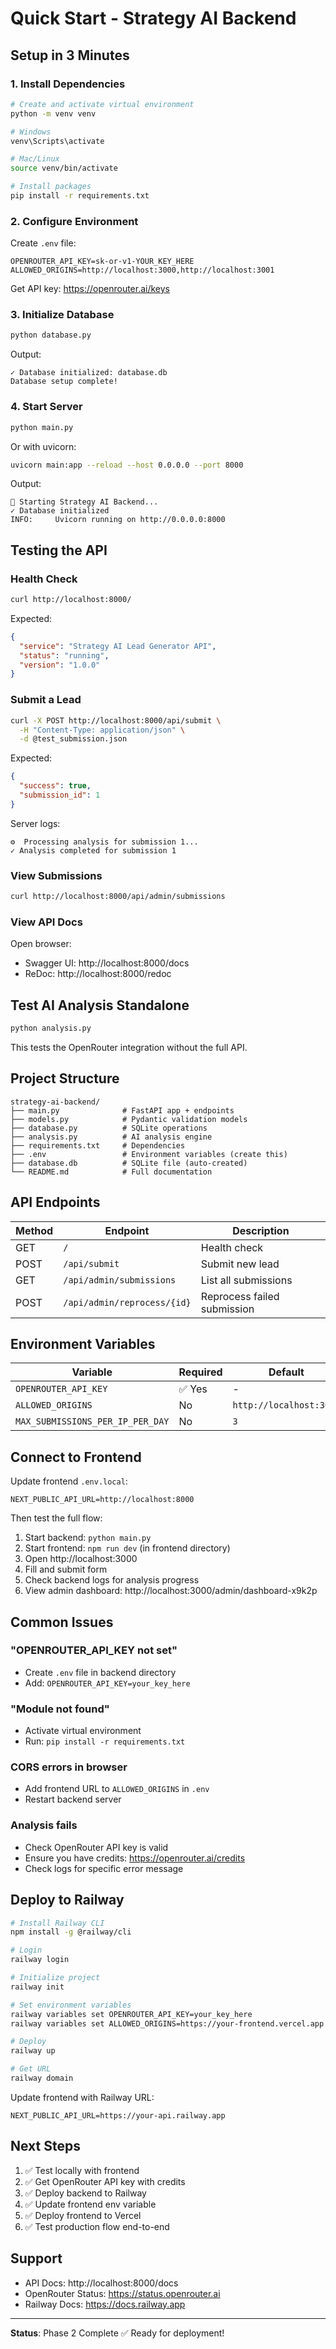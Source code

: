 # Quick Start - Strategy AI Backend

## Setup in 3 Minutes

### 1. Install Dependencies

```bash
# Create and activate virtual environment
python -m venv venv

# Windows
venv\Scripts\activate

# Mac/Linux
source venv/bin/activate

# Install packages
pip install -r requirements.txt
```

### 2. Configure Environment

Create `.env` file:

```env
OPENROUTER_API_KEY=sk-or-v1-YOUR_KEY_HERE
ALLOWED_ORIGINS=http://localhost:3000,http://localhost:3001
```

Get API key: https://openrouter.ai/keys

### 3. Initialize Database

```bash
python database.py
```

Output:
```
✓ Database initialized: database.db
Database setup complete!
```

### 4. Start Server

```bash
python main.py
```

Or with uvicorn:
```bash
uvicorn main:app --reload --host 0.0.0.0 --port 8000
```

Output:
```
🚀 Starting Strategy AI Backend...
✓ Database initialized
INFO:     Uvicorn running on http://0.0.0.0:8000
```

## Testing the API

### Health Check

```bash
curl http://localhost:8000/
```

Expected:
```json
{
  "service": "Strategy AI Lead Generator API",
  "status": "running",
  "version": "1.0.0"
}
```

### Submit a Lead

```bash
curl -X POST http://localhost:8000/api/submit \
  -H "Content-Type: application/json" \
  -d @test_submission.json
```

Expected:
```json
{
  "success": true,
  "submission_id": 1
}
```

Server logs:
```
⚙️  Processing analysis for submission 1...
✓ Analysis completed for submission 1
```

### View Submissions

```bash
curl http://localhost:8000/api/admin/submissions
```

### View API Docs

Open browser:
- Swagger UI: http://localhost:8000/docs
- ReDoc: http://localhost:8000/redoc

## Test AI Analysis Standalone

```bash
python analysis.py
```

This tests the OpenRouter integration without the full API.

## Project Structure

```
strategy-ai-backend/
├── main.py              # FastAPI app + endpoints
├── models.py            # Pydantic validation models
├── database.py          # SQLite operations
├── analysis.py          # AI analysis engine
├── requirements.txt     # Dependencies
├── .env                 # Environment variables (create this)
├── database.db          # SQLite file (auto-created)
└── README.md            # Full documentation
```

## API Endpoints

| Method | Endpoint | Description |
|--------|----------|-------------|
| GET | `/` | Health check |
| POST | `/api/submit` | Submit new lead |
| GET | `/api/admin/submissions` | List all submissions |
| POST | `/api/admin/reprocess/{id}` | Reprocess failed submission |

## Environment Variables

| Variable | Required | Default |
|----------|----------|---------|
| `OPENROUTER_API_KEY` | ✅ Yes | - |
| `ALLOWED_ORIGINS` | No | `http://localhost:3000` |
| `MAX_SUBMISSIONS_PER_IP_PER_DAY` | No | `3` |

## Connect to Frontend

Update frontend `.env.local`:
```env
NEXT_PUBLIC_API_URL=http://localhost:8000
```

Then test the full flow:
1. Start backend: `python main.py`
2. Start frontend: `npm run dev` (in frontend directory)
3. Open http://localhost:3000
4. Fill and submit form
5. Check backend logs for analysis progress
6. View admin dashboard: http://localhost:3000/admin/dashboard-x9k2p

## Common Issues

### "OPENROUTER_API_KEY not set"
- Create `.env` file in backend directory
- Add: `OPENROUTER_API_KEY=your_key_here`

### "Module not found"
- Activate virtual environment
- Run: `pip install -r requirements.txt`

### CORS errors in browser
- Add frontend URL to `ALLOWED_ORIGINS` in `.env`
- Restart backend server

### Analysis fails
- Check OpenRouter API key is valid
- Ensure you have credits: https://openrouter.ai/credits
- Check logs for specific error message

## Deploy to Railway

```bash
# Install Railway CLI
npm install -g @railway/cli

# Login
railway login

# Initialize project
railway init

# Set environment variables
railway variables set OPENROUTER_API_KEY=your_key_here
railway variables set ALLOWED_ORIGINS=https://your-frontend.vercel.app

# Deploy
railway up

# Get URL
railway domain
```

Update frontend with Railway URL:
```env
NEXT_PUBLIC_API_URL=https://your-api.railway.app
```

## Next Steps

1. ✅ Test locally with frontend
2. ✅ Get OpenRouter API key with credits
3. ✅ Deploy backend to Railway
4. ✅ Update frontend env variable
5. ✅ Deploy frontend to Vercel
6. ✅ Test production flow end-to-end

## Support

- API Docs: http://localhost:8000/docs
- OpenRouter Status: https://status.openrouter.ai
- Railway Docs: https://docs.railway.app

---

**Status**: Phase 2 Complete ✅ Ready for deployment!

